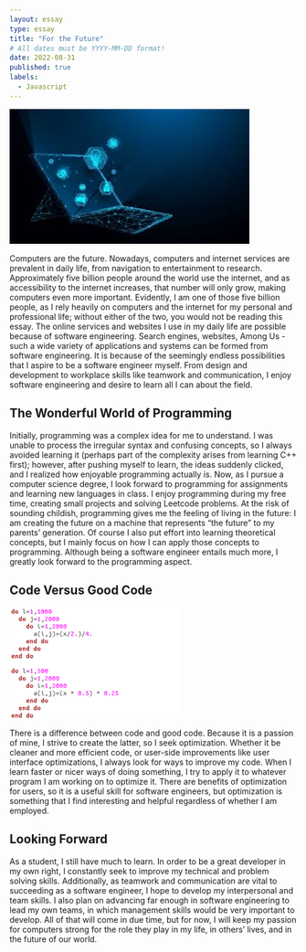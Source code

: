 ```yaml
---
layout: essay
type: essay
title: "For the Future"
# All dates must be YYYY-MM-DD format!
date: 2022-08-31
published: true
labels:
  - Javascript
---
```


<img width=420 src="../img/Future-computer.jpg">

Computers are the future. Nowadays, computers and internet services are prevalent in daily life, from navigation to entertainment to research. Approximately five billion people around the world use the internet, and as accessibility to the internet increases, that number will only grow, making computers even more important. Evidently, I am one of those five billion people, as I rely heavily on computers and the internet for my personal and professional life; without either of the two, you would not be reading this essay. The online services and websites I use in my daily life are possible because of software engineering. Search engines, websites, Among Us - such a wide variety of applications and systems can be formed from software engineering. It is because of the seemingly endless possibilities that I aspire to be a software engineer myself. From design and development to workplace skills like teamwork and communication, I enjoy software engineering and desire to learn all I can about the field.

## The Wonderful World of Programming

Initially, programming was a complex idea for me to understand. I was unable to process the irregular syntax and confusing concepts, so I always avoided learning it (perhaps part of the complexity arises from learning C++ first); however, after pushing myself to learn, the ideas suddenly clicked, and I realized how enjoyable programming actually is. Now, as I pursue a computer science degree, I look forward to programming for assignments and learning new languages in class. I enjoy programming during my free time, creating small projects and solving Leetcode problems. At the risk of sounding childish, programming gives me the feeling of living in the future: I am creating the future on a machine that represents “the future” to my parents’ generation. Of course I also put effort into learning theoretical concepts, but I mainly focus on how I can apply those concepts to programming. Although being a software engineer entails much more, I greatly look forward to the programming aspect.

## Code Versus Good Code

<img width=300 src="../img/optimize-code.png">

There is a difference between code and good code. Because it is a passion of mine, I strive to create the latter, so I seek optimization. Whether it be cleaner and more efficient code, or user-side improvements like user interface optimizations, I always look for ways to improve my code. When I learn faster or nicer ways of doing something, I try to apply it to whatever program I am working on to optimize it. There are benefits of optimization for users, so it is a useful skill for software engineers, but optimization is something that I find interesting and helpful regardless of whether I am employed.

## Looking Forward

As a student, I still have much to learn. In order to be a great developer in my own right, I constantly seek to improve my technical and problem solving skills. Additionally, as teamwork and communication are vital to succeeding as a software engineer, I hope to develop my interpersonal and team skills. I also plan on advancing far enough in software engineering to lead my own teams, in which management skills would be very important to develop. All of that will come in due time, but for now, I will keep my passion for computers strong for the role they play in my life, in others’ lives, and in the future of our world.
